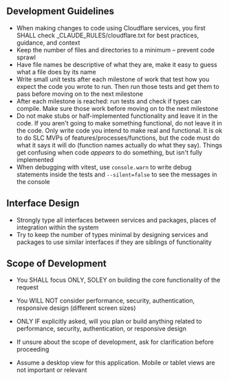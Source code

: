 ## Development Guidelines

- When making changes to code using Cloudflare services, you first SHALL check \_CLAUDE_RULES/cloudflare.txt for best practices, guidance, and context
- Keep the number of files and directories to a minimum – prevent code sprawl
- Have file names be descriptive of what they are, make it easy to guess what a file does by its name
- Write small unit tests after each milestone of work that test how you expect the code you wrote to run. Then run those tests and get them to pass before moving on to the next milestone
- After each milestone is reached: run tests and check if types can compile. Make sure those work before moving on to the next milestone
- Do not make stubs or half-implemented functionality and leave it in the code. If you aren't going to make something functional, do not leave it in the code. Only write code you intend to make real and functional. It is ok to do SLC MVPs of features/processes/functions, but the code must do what it says it will do (function names actually do what they say). Things get confusing when code _appears_ to do something, but isn't fully implemented
- When debugging with vitest, use `console.warn` to write debug statements inside the tests and `--silent=false` to see the messages in the console

## Interface Design

- Strongly type all interfaces between services and packages, places of integration within the system
- Try to keep the number of types minimal by designing services and packages to use similar interfaces if they are siblings of functionality

## Scope of Development

- You SHALL focus ONLY, SOLEY on building the core functionality of the request
- You WILL NOT consider performance, security, authentication, responsive design (different screen sizes)
- ONLY IF explicitly asked, will you plan or build anything related to performance, security, authentication, or responsive design
- If unsure about the scope of development, ask for clarification before proceeding

- Assume a desktop view for this application. Mobile or tablet views are not important or relevant
